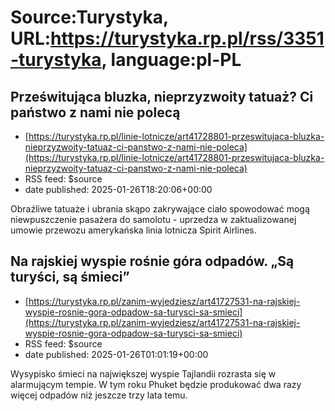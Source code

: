 # Source:Turystyka, URL:https://turystyka.rp.pl/rss/3351-turystyka, language:pl-PL

## Prześwitująca bluzka, nieprzyzwoity tatuaż? Ci państwo z nami nie polecą
 - [https://turystyka.rp.pl/linie-lotnicze/art41728801-przeswitujaca-bluzka-nieprzyzwoity-tatuaz-ci-panstwo-z-nami-nie-poleca](https://turystyka.rp.pl/linie-lotnicze/art41728801-przeswitujaca-bluzka-nieprzyzwoity-tatuaz-ci-panstwo-z-nami-nie-poleca)
 - RSS feed: $source
 - date published: 2025-01-26T18:20:06+00:00

Obraźliwe tatuaże i ubrania skąpo zakrywające ciało spowodować mogą niewpuszczenie pasażera do samolotu - uprzedza w zaktualizowanej umowie przewozu amerykańska linia lotnicza Spirit Airlines.

## Na rajskiej wyspie rośnie góra odpadów. „Są turyści, są śmieci”
 - [https://turystyka.rp.pl/zanim-wyjedziesz/art41727531-na-rajskiej-wyspie-rosnie-gora-odpadow-sa-turysci-sa-smieci](https://turystyka.rp.pl/zanim-wyjedziesz/art41727531-na-rajskiej-wyspie-rosnie-gora-odpadow-sa-turysci-sa-smieci)
 - RSS feed: $source
 - date published: 2025-01-26T01:01:19+00:00

Wysypisko śmieci na największej wyspie Tajlandii rozrasta się w alarmującym tempie. W tym roku Phuket będzie produkować dwa razy więcej odpadów niż jeszcze trzy lata temu.

